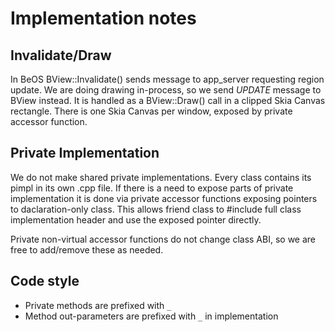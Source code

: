 # Implementation notes

## Invalidate/Draw

In BeOS BView::Invalidate() sends message to app_server requesting region update.
We are doing drawing in-process, so we send _UPDATE_ message to BView instead.
It is handled as a BView::Draw() call in a clipped Skia Canvas rectangle.
There is one Skia Canvas per window, exposed by private accessor function.

## Private Implementation

We do not make shared private implementations. Every class contains its pimpl in
its own .cpp file. If there is a need to expose parts of private implementation
it is done via private accessor functions exposing pointers to daclaration-only
class. This allows friend class to #include full class implementation header
and use the exposed pointer directly.

Private non-virtual accessor functions do not change class ABI, so we are free
to add/remove these as needed.

## Code style

- Private methods are prefixed with `_`
- Method out-parameters are prefixed with `_` in implementation
